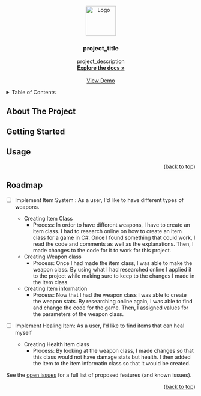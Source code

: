 



<!-- PROJECT LOGO -->
<br />
<div align="center">
  <a href="https://github.com/github_username/repo_name">
    <img src="images/logo.png" alt="Logo" width="80" height="80">
  </a>

<h3 align="center">project_title</h3>

  <p align="center">
    project_description
    <br />
    <a href="https://github.com/github_username/repo_name"><strong>Explore the docs »</strong></a>
    <br />
    <br />
    <a href="https://github.com/github_username/repo_name">View Demo</a>
  </p>
</div>



<!-- TABLE OF CONTENTS -->
<details>
  <summary>Table of Contents</summary>
  <ol>
    <li>
      <a href="#about-the-project">About The Project</a>
    </li>
    <li>
      <a href="#getting-started">Getting Started</a>
    </li>
    <li><a href="#usage">Usage</a></li>
    <li><a href="#roadmap">Roadmap</a></li>
  </ol>
</details>



<!-- ABOUT THE PROJECT -->
## About The Project





<!-- GETTING STARTED -->
## Getting Started



<!-- USAGE EXAMPLES -->
## Usage




<p align="right">(<a href="#readme-top">back to top</a>)</p>



<!-- ROADMAP -->
## Roadmap

- [ ] Implement Item System : As a user, I'd like to have different types of weapons.
  - Creating Item Class
    -  Process: In order to have different weapons, I have to create an item class. I had to research online on how to create an item class for a game in C#. Once I found something that could work, I read the code and comments as well as the explanations. Then, I made changes to the code for it to work for this project.
  - Creating Weapon class
    - Process: Once I had made the item class, I was able to make the weapon class. By using what I had researched online I applied it to the project while making sure to keep to the changes I made in the item class.
  - Creating Item information
    - Process: Now that I had the weapon class I was able to create the weapon stats. By researching online again, I was able to find and change the code for the game. Then, I assigned values for the parameters of the weapon class. 
    
- [ ] Implement Healing Item: As a user, I'd like to find items that can heal myself
  - Creating Health item class
    - Process: By looking at the weapon class, I made changes so that this class would not have damage stats but health. I then added the item to the item informatin class so that it would be created.


See the [open issues](https://github.com/github_username/repo_name/issues) for a full list of proposed features (and known issues).

<p align="right">(<a href="#readme-top">back to top</a>)</p>






